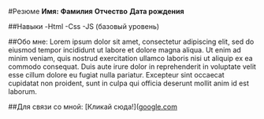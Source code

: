 #Резюме
**Имя:**
**Фамилия**
**Отчество**
**Дата рождения**

##Навыки
-Html
-Css
-JS (базовый уровень)

##Обо мне:
Lorem ipsum dolor sit amet, consectetur adipiscing elit, sed do eiusmod tempor incididunt ut labore et dolore magna aliqua. Ut enim ad minim veniam, quis nostrud exercitation ullamco laboris nisi ut aliquip ex ea commodo consequat. Duis aute irure dolor in reprehenderit in voluptate velit esse cillum dolore eu fugiat nulla pariatur. Excepteur sint occaecat cupidatat non proident, sunt in culpa qui officia deserunt mollit anim id est laborum. 

##Для связи со мной:
[Кликай сюда!]([google.com](https://www.google.com/?hl=ru)
